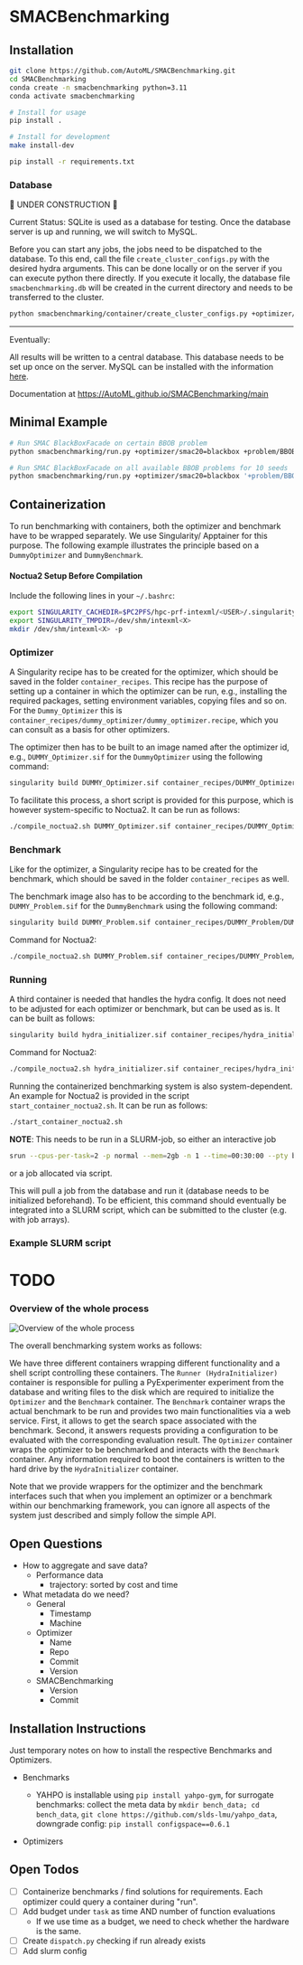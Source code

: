 # SMACBenchmarking



## Installation
```bash
git clone https://github.com/AutoML/SMACBenchmarking.git
cd SMACBenchmarking
conda create -n smacbenchmarking python=3.11
conda activate smacbenchmarking

# Install for usage
pip install .

# Install for development
make install-dev

pip install -r requirements.txt
```
### Database
🚧 UNDER CONSTRUCTION 🚧

Current Status: SQLite is used as a database for testing. Once the database server is up and running, 
we will switch to MySQL.

Before you can start any jobs, the jobs need to be dispatched to the database.
To this end, call the file `create_cluster_configs.py` with the desired hydra arguments.
This can be done locally or on the server if you can execute python there directly.
If you execute it locally, the database file `smacbenchmarking.db` will be created in the current directory and 
needs to be transferred to the cluster.

```bash
python smacbenchmarking/container/create_cluster_configs.py +optimizer/DUMMY=config +problem/DUMMY=config 'seed=range(1,21)' --multirun
```

---
Eventually:

All results will be written to a central database.
This database needs to be set up once on the server.
MySQL can be installed with the information [here](https://dev.mysql.com/doc/refman/8.0/en/linux-installation.html).


Documentation at https://AutoML.github.io/SMACBenchmarking/main

## Minimal Example

```bash
# Run SMAC BlackBoxFacade on certain BBOB problem
python smacbenchmarking/run.py +optimizer/smac20=blackbox +problem/BBOB=cfg_4_1_4_0 seed=1 task.n_trials=25

# Run SMAC BlackBoxFacade on all available BBOB problems for 10 seeds
python smacbenchmarking/run.py +optimizer/smac20=blackbox '+problem/BBOB=glob(*)' 'seed=range(1,11)'
```

## Containerization
To run benchmarking with containers, both the optimizer and benchmark have to be wrapped separately. 
We use Singularity/ Apptainer for this purpose.
The following example illustrates the principle based on a `DummyOptimizer` and `DummyBenchmark`.

#### Noctua2 Setup Before Compilation

Include the following lines in your `~/.bashrc`:

```bash
export SINGULARITY_CACHEDIR=$PC2PFS/hpc-prf-intexml/<USER>/.singularity_cache
export SINGULARITY_TMPDIR=/dev/shm/intexml<X>
mkdir /dev/shm/intexml<X> -p
```

### Optimizer
A Singularity recipe has to be created for the optimizer, which should be saved in the folder `container_recipes`.
This recipe has the purpose of setting up a container in which the optimizer can be run, e.g., installing the 
required packages, setting environment variables, copying files and so on.
For the `Dummy_Optimizer` this is `container_recipes/dummy_optimizer/dummy_optimizer.recipe`, which you can consult 
as a basis for other optimizers.

The optimizer then has to be built to an image named after the optimizer id, e.g., `DUMMY_Optimizer.sif` for the
`DummyOptimizer` using the following command:

```bash
singularity build DUMMY_Optimizer.sif container_recipes/DUMMY_Optimizer/DUMMY_Optimizer.recipe
```

To facilitate this process, a short script is provided for this purpose, which is however system-specific to Noctua2.
It can be run as follows:

```bash
./compile_noctua2.sh DUMMY_Optimizer.sif container_recipes/DUMMY_Optimizer/DUMMY_Optimizer.recipe
```

### Benchmark
Like for the optimizer, a Singularity recipe has to be created for the benchmark, which should be saved in the folder
`container_recipes` as well.

The benchmark image also has to be according to the benchmark id, e.g., `DUMMY_Problem.sif` for the 
`DummyBenchmark` 
using
the following command:

```bash
singularity build DUMMY_Problem.sif container_recipes/DUMMY_Problem/DUMMY_Problem.recipe
```

Command for Noctua2:

```bash
./compile_noctua2.sh DUMMY_Problem.sif container_recipes/DUMMY_Problem/DUMMY_Problem.recipe
```

### Running
A third container is needed that handles the hydra config. It does not need to be adjusted for each optimizer or
benchmark, but can be used as is. It can be built as follows:

```bash
singularity build hydra_initializer.sif container_recipes/hydra_initializer.recipe
```

Command for Noctua2:

```bash
./compile_noctua2.sh hydra_initializer.sif container_recipes/hydra_initializer.recipe
```

Running the containerized benchmarking system is also system-dependent. An example for Noctua2 is provided in the
script `start_container_noctua2.sh`. It can be run as follows:

```bash
./start_container_noctua2.sh
```

**NOTE**: This needs to be run in a SLURM-job, so either an interactive job

```bash
srun --cpus-per-task=2 -p normal --mem=2gb -n 1 --time=00:30:00 --pty bash
```

or a job allocated via script.

This will pull a job from the database and run it (database needs to be initialized beforehand).
To be efficient, this command should eventually be integrated into a SLURM script, which can be submitted to the
cluster (e.g. with job arrays).

### Example SLURM script
# TODO

### Overview of the whole process

![Overview of the whole process](images/smac_benchmarking_containers.drawio.png)


The overall benchmarking system works as follows: 

We have three different containers wrapping different functionality and a shell script controlling these containers. 
The `Runner (HydraInitializer)` container is responsible for pulling a PyExperimenter experiment from the database and 
writing files to the disk which are required to initialize the `Optimizer` and the `Benchmark` container. 
The `Benchmark` container wraps the actual benchmark to be run and provides two main functionalities via a web service. 
First, it allows to get the search space associated with the benchmark. 
Second, it answers requests providing a configuration to be evaluated with the corresponding evaluation result.
The `Optimizer` container wraps the optimizer to be benchmarked and interacts with the `Benchmark` container.
Any information required to boot the containers is written to the hard drive by the `HydraInitializer` container. 

Note that we provide wrappers for the optimizer and the benchmark interfaces such that when you implement an 
optimizer or a benchmark within our benchmarking framework, 
you can ignore all aspects of the system just described and simply follow the simple API. 

## Open Questions

- How to aggregate and save data?
    - Performance data
        - trajectory: sorted by cost and time
- What metadata do we need?
    - General
        - Timestamp
        - Machine
    - Optimizer
        - Name
        - Repo
        - Commit
        - Version
    - SMACBenchmarking
        - Version
        - Commit

## Installation Instructions
Just temporary notes on how to install the respective Benchmarks and Optimizers.

- Benchmarks
    - YAHPO is installable using `pip install yahpo-gym`, for surrogate benchmarks: collect the meta data by `mkdir bench_data; cd bench_data`, `git clone https://github.com/slds-lmu/yahpo_data`, downgrade config: `pip install configspace==0.6.1`
  
- Optimizers

## Open Todos
- [ ] Containerize benchmarks / find solutions for requirements. Each optimizer could query a container during "run".
- [ ] Add budget under `task` as time AND number of function evaluations
    - If we use time as a budget, we need to check whether the hardware is the same.
- [ ] Create `dispatch.py` checking if run already exists
- [ ] Add slurm config
